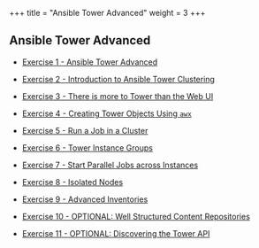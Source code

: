 +++
title = "Ansible Tower Advanced"
weight = 3
+++
## Ansible Tower Advanced

- [Exercise 1 - Ansible Tower Advanced](1-intro)

- [Exercise 2 - Introduction to Ansible Tower Clustering](2-clustering)

- [Exercise 3 - There is more to Tower than the Web UI](3-awx-cli-intro)

- [Exercise 4 - Creating Tower Objects Using `awx`](4-awx-cli-exercises)

- [Exercise 5 - Run a Job in a Cluster](5-tower-cluster-jobs)

- [Exercise 6 - Tower Instance Groups](6-instance-groups)

- [Exercise 7 - Start Parallel Jobs across Instances](7-parallel-jobs)

- [Exercise 8 - Isolated Nodes](8-isolated-nodes)

- [Exercise 9 - Advanced Inventories](9-advanced-inventories)

- [Exercise 10 - OPTIONAL: Well Structured Content Repositories](10-structured-content)

- [Exercise 11 - OPTIONAL: Discovering the Tower API](11-rest-api)
